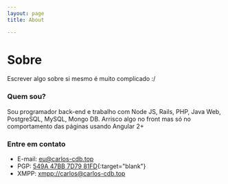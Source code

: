 ```yaml
---
layout: page 
title: About

---
```


# Sobre

Escrever algo sobre si mesmo é muito complicado :/

### Quem sou?

Sou programador back-end e trabalho com Node JS, Rails, PHP, Java Web, PostgreSQL, MySQL, Mongo DB. Arrisco algo no front mas só no comportamento das páginas usando Angular 2+

### Entre em contato

* E-mail: [eu@carlos-cdb.top](mailto:eu@carlos-cdb.top)
* PGP: [549A 47BB 7D79 81FD](https://carloshmbtn.github.io/carlos_0x7D7981FD_public.asc){:target="blank"}
* XMPP: [xmpp://carlos@carlos-cdb.top](xmpp://carlos@carlos-cdb.top)
